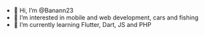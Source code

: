 - 👋 Hi, I’m @Banann23
- 👀 I’m interested in mobile and web development, cars and fishing
- 🌱 I’m currently learning Flutter, Dart, JS and PHP

<!---
Banann23/Banann23 is a ✨ special ✨ repository because its `README.md` (this file) appears on your GitHub profile.
You can click the Preview link to take a look at your changes.
--->
